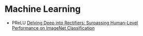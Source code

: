 # Machine Learning

- PReLU [Delving Deep into Rectifiers: Surpassing Human-Level Performance on ImageNet Classification](https://arxiv.org/pdf/1502.01852v1.pdf, "[2015][iccv]Delving Deep into Rectifiers: Surpassing Human-Level Performance on ImageNet Classification")
